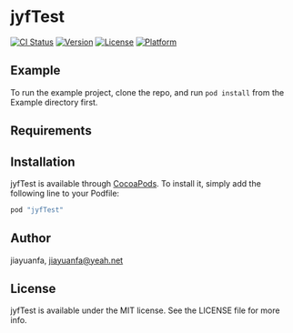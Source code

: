 # jyfTest

[![CI Status](http://img.shields.io/travis/jiayuanfa/jyfTest.svg?style=flat)](https://travis-ci.org/jiayuanfa/jyfTest)
[![Version](https://img.shields.io/cocoapods/v/jyfTest.svg?style=flat)](http://cocoapods.org/pods/jyfTest)
[![License](https://img.shields.io/cocoapods/l/jyfTest.svg?style=flat)](http://cocoapods.org/pods/jyfTest)
[![Platform](https://img.shields.io/cocoapods/p/jyfTest.svg?style=flat)](http://cocoapods.org/pods/jyfTest)

## Example

To run the example project, clone the repo, and run `pod install` from the Example directory first.

## Requirements

## Installation

jyfTest is available through [CocoaPods](http://cocoapods.org). To install
it, simply add the following line to your Podfile:

```ruby
pod "jyfTest"
```

## Author

jiayuanfa, jiayuanfa@yeah.net

## License

jyfTest is available under the MIT license. See the LICENSE file for more info.
